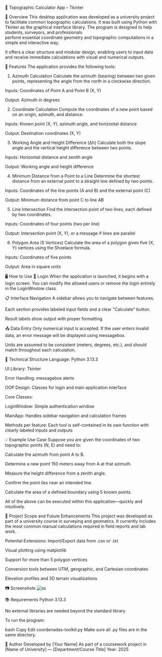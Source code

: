 🧭 Topographic Calculator App – Tkinter

📖 Overview
  This desktop application was developed as a university project to facilitate common topographic calculations. It was built using Python with Tkinter as the graphical interface library. The program is designed to help students, surveyors, and professionals       
  perform essential coordinate geometry and topographic computations in a simple and interactive way.

It offers a clear structure and modular design, enabling users to input data and receive immediate calculations with visual and numerical outputs.

🚀 Features
The application provides the following tools:

1. Azimuth Calculation
  Calculate the azimuth (bearing) between two given points, representing the angle from the north in a clockwise direction.

  Inputs: Coordinates of Point A and Point B (X, Y)

  Output: Azimuth in degrees

2. Coordinate Calculation
  Compute the coordinates of a new point based on an origin, azimuth, and distance.

  Inputs: Known point (X, Y), azimuth angle, and horizontal distance

  Output: Destination coordinates (X, Y)

3. Working Angle and Height Difference (Δh)
  Calculate both the slope angle and the vertical height difference between two points.

  Inputs: Horizontal distance and zenith angle

  Output: Working angle and height difference

4. Minimum Distance from a Point to a Line
  Determine the shortest distance from an external point to a straight line defined by two points.

  Inputs: Coordinates of the line points (A and B) and the external point (C)

  Output: Minimum distance from point C to line AB

5. Line Intersection
  Find the intersection point of two lines, each defined by two coordinates.

  Inputs: Coordinates of four points (two per line)

  Output: Intersection point (X, Y), or a message if lines are parallel

6. Polygon Area (5 Vertices)
  Calculate the area of a polygon given five (X, Y) vertices using the Shoelace formula.

  Inputs: Coordinates of five points

  Output: Area in square units

🖥️ How to Use
  🔐 Login
  When the application is launched, it begins with a login screen. You can modify the allowed users or remove the login entirely in the LoginWindow class.

📋 Interface Navigation
  A sidebar allows you to navigate between features.

  Each section provides labeled input fields and a clear "Calculate" button.

  Result labels show output with proper formatting.

📤 Data Entry
  Only numerical input is accepted. If the user enters invalid data, an error message will be displayed using messagebox.

  Units are assumed to be consistent (meters, degrees, etc.), and should match throughout each calculation.

🧱 Technical Structure
  Language: Python 3.13.3

  UI Library: Tkinter
  
  Error Handling: messagebox alerts

  OOP Design: Classes for login and main application interface

Core Classes:

  LoginWindow: Simple authentication window

  MainApp: Handles sidebar navigation and calculation frames

  Methods per feature: Each tool is self-contained in its own function with clearly labeled inputs and outputs

💡 Example Use Case
  Suppose you are given the coordinates of two topographic points (N, E) and need to:

  Calculate the azimuth from point A to B.

  Determine a new point 150 meters away from A at that azimuth.

  Measure the height difference from a zenith angle.

  Confirm the point lies near an intended line.

  Calculate the area of a defined boundary using 5 known points.

  All of the above can be executed within this application—quickly and intuitively.

📌 Project Scope and Future Enhancements
  This project was developed as part of a university course in surveying and geomatics. It currently includes the most common manual calculations required in field reports and lab work.

Potential Extensions:
  Import/Export data from .csv or .txt

  Visual plotting using matplotlib

  Support for more than 5 polygon vertices

  Conversion tools between UTM, geographic, and Cartesian coordinates

  Elevation profiles and 3D terrain visualizations

📷 Screenshots
![ss](https://github.com/user-attachments/assets/14fa61cb-8ffb-433a-8576-7c28c0abdbf6)


📚 Requirements
  Python 3.13.3


No external libraries are needed beyond the standard library

To run the program:

  bash
  Copy
  Edit
  coordenadas-toolkit.py
Make sure all .py files are in the same directory.

👤 Author
Developed by [Your Name]
As part of a coursework project in [Name of University] — [Department/Course Title]
Year: 2025
